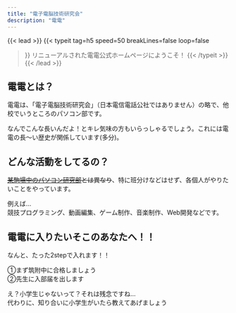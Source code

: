 ```yaml
---
title: "電子電脳技術研究会"
description: "電電"
---
```


{{< lead >}}
{{< typeit 
  tag=h5
  speed=50
  breakLines=false
  loop=false
>}}
リニューアルされた電電公式ホームページにようこそ！
{{< /typeit >}}
{{< /lead >}}

## 電電とは？
電電は、「電子電脳技術研究会」（日本電信電話公社ではありません）の略で、他校でいうところのパソコン部です。

なんでこんな長いんだよ！とキレ気味の方もいらっしゃるでしょう。これには電電の長～い歴史が関係しています(多分)。
## どんな活動をしてるの？
~~[某駒場中のパソコン研究部](https://tkpaken.github.io/beginners/)とは異なり~~、特に班分けなどはせず、各個人がやりたいことをやっています。

例えば…<br>競技プログラミング、動画編集、ゲーム制作、音楽制作、Web開発などです。

## 電電に入りたいそこのあなたへ！！
なんと、たった2stepで入れます！！

①まず筑附中に合格しましょう
<br>
②先生に入部届を出します

え？小学生じゃないって？それは残念ですね…<br>代わりに、知り合いに小学生がいたら教えてあげましょう